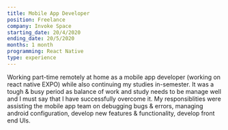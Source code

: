 ```yaml
---
title: Mobile App Developer
position: Freelance
company: Invoke Space 
starting_date: 20/4/2020
ending_date: 20/5/2020
months: 1 month
programming: React Native
type: experience
---
```


Working part-time remotely at home as a mobile app developer (working on react native EXPO) while also continuing my studies in-semester. It was a tough & busy period as balance of work and study needs to be manage well and I must say that I have successfully overcome it. My responsiblities were assisting the mobile app team on debugging bugs & errors, managing android configuration, develop new features & functionality, develop front end UIs.